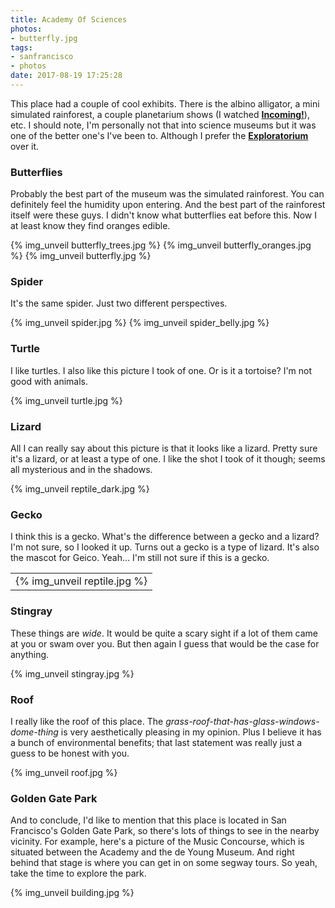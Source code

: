 ```yaml
---
title: Academy Of Sciences
photos:
- butterfly.jpg
tags:
- sanfrancisco
- photos
date: 2017-08-19 17:25:28
---
```


This place had a couple of cool exhibits. There is the albino alligator, a mini simulated rainforest, a couple planetarium shows (I watched **[Incoming!](https://www.calacademy.org/incoming)**), etc. I should note, I'm personally not that into science museums but it was one of the better one's I've been to. Although I prefer the **[Exploratorium](https://www.exploratorium.edu/)** over it.

### Butterflies

Probably the best part of the museum was the simulated rainforest. You can definitely feel the humidity upon entering. And the best part of the rainforest itself were these guys. I didn't know what butterflies eat before this. Now I at least know they find oranges edible.

{% img_unveil butterfly_trees.jpg %}
{% img_unveil butterfly_oranges.jpg %}
{% img_unveil butterfly.jpg %}


### Spider
It's the same spider. Just two different perspectives.

{% img_unveil spider.jpg %}
{% img_unveil spider_belly.jpg %}

### Turtle

I like turtles. I also like this picture I took of one. Or is it a tortoise? I'm not good with animals.

{% img_unveil turtle.jpg %}


### Lizard
All I can really say about this picture is that it looks like a lizard. Pretty sure it's a lizard, or at least a type of one. I like the shot I took of it though; seems all mysterious and in the shadows.

{% img_unveil reptile_dark.jpg %}

### Gecko
I think this is a gecko. What's the difference between a gecko and a lizard? I'm not sure, so I looked it up. Turns out a gecko is a type of lizard. It's also the mascot for Geico. Yeah... I'm still not sure if this is a gecko.

| |
|-|
|{% img_unveil reptile.jpg %}|

### Stingray

These things are *wide*. It would be quite a scary sight if a lot of them came at you or swam over you. But then again I guess that would be the case for anything.

{% img_unveil stingray.jpg %}

### Roof

I really like the roof of this place. The _grass-roof-that-has-glass-windows-dome-thing_ is very aesthetically pleasing in my opinion. Plus I believe it has a bunch of environmental benefits; that last statement was really just a guess to be honest with you.

{% img_unveil roof.jpg %}

### Golden Gate Park

And to conclude, I'd like to mention that this place is located in San Francisco's Golden Gate Park, so there's lots of things to see in the nearby vicinity. For example, here's a picture of the Music Concourse, which is situated between the Academy and the de Young Museum. And right behind that stage is where you can get in on some segway tours. So yeah, take the time to explore the park.

{% img_unveil building.jpg %}
